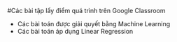 #Các bài tập lấy điểm quá trình trên Google Classroom
* Các bài toán được giải quyết bằng Machine Learning
* Các bài toán áp dụng Linear Regression
